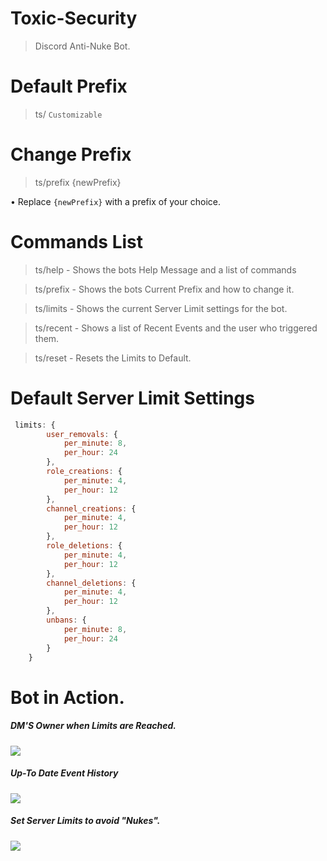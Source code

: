 # Toxic-Security
> Discord Anti-Nuke Bot.

# Default Prefix
> ts/ `Customizable`

# Change Prefix
> ts/prefix {newPrefix} 

• Replace `{newPrefix}` with a prefix of your choice.

# Commands List
> ts/help - Shows the bots Help Message and a list of commands

> ts/prefix - Shows the bots Current Prefix and how to change it.

> ts/limits - Shows the current Server Limit settings for the bot.

> ts/recent - Shows a list of Recent Events and the user who triggered them.

> ts/reset - Resets the Limits to Default.

# Default Server Limit Settings 
```jsx harmony
 limits: {
        user_removals: {
            per_minute: 8,
            per_hour: 24
        },
        role_creations: {
            per_minute: 4,
            per_hour: 12
        },
        channel_creations: {
            per_minute: 4,
            per_hour: 12
        },
        role_deletions: {
            per_minute: 4,
            per_hour: 12
        },
        channel_deletions: {
            per_minute: 4,
            per_hour: 12
        },
        unbans: {
            per_minute: 8,
            per_hour: 24
        }
    }
```

# Bot in Action.

##### DM'S Owner when Limits are Reached.
![](https://i.imgur.com/gbVQrKP.png)

##### Up-To Date Event History
![](https://i.imgur.com/m2U4z2t.jpg)

##### Set Server Limits to avoid "Nukes".

![](https://i.imgur.com/3dmHUHj.jpg)
